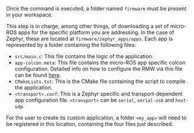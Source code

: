Once the command is executed, a folder named `firmware` must be present in your workspace.

This step is in charge, among other things, of downloading a set of micro-ROS apps for the specific platform you are
addressing.
In the case of Zephyr, these are located at `firmware/zephyr_apps/apps`.
Each app is represented by a folder containing the following files:

* `src/main.c`: This file contains the logic of the application.
* `app-colcon.meta`: This file contains the micro-ROS app specific colcon configuration. Detailed info on how to
  configure the RMW via this file can be found
  [here](https://micro-ros.github.io/docs/tutorials/advanced/microxrcedds_rmw_configuration/).
* `CMakeLists.txt`: This is the CMake file containing the script to compile the application.
* `<transport>.conf`: This is a Zephyr specific and transport-dependent app configuration file.
`<transport>` can be `serial`, `serial-usb` and `host-udp`. 

For the user to create its custom application, a folder `<my_app>` will need to be registered in this location,
containing the four files just described.
